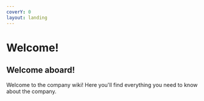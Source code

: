 ```yaml
---
coverY: 0
layout: landing
---
```


# Welcome!

## Welcome aboard!

Welcome to the company wiki! Here you'll find everything you need to know about the company.
